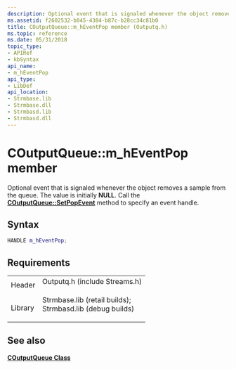 ```yaml
---
description: Optional event that is signaled whenever the object removes a sample from the queue. The value is initially NULL. Call the COutputQueue::SetPopEvent method to specify an event handle.
ms.assetid: f2602532-b045-4384-b87c-b28cc34c81b0
title: COutputQueue::m_hEventPop member (Outputq.h)
ms.topic: reference
ms.date: 05/31/2018
topic_type: 
- APIRef
- kbSyntax
api_name: 
- m_hEventPop
api_type: 
- LibDef
api_location: 
- Strmbase.lib
- Strmbase.dll
- Strmbasd.lib
- Strmbasd.dll
---
```


# COutputQueue::m\_hEventPop member

Optional event that is signaled whenever the object removes a sample from the queue. The value is initially **NULL**. Call the [**COutputQueue::SetPopEvent**](coutputqueue-setpopevent.md) method to specify an event handle.

## Syntax


```C++
HANDLE m_hEventPop;
```



## Requirements



|                    |                                                                                                                                                                                            |
|--------------------|--------------------------------------------------------------------------------------------------------------------------------------------------------------------------------------------|
| Header<br/>  | <dl> <dt>Outputq.h (include Streams.h)</dt> </dl>                                                                                   |
| Library<br/> | <dl> <dt>Strmbase.lib (retail builds); </dt> <dt>Strmbasd.lib (debug builds)</dt> </dl> |



## See also

<dl> <dt>

[**COutputQueue Class**](coutputqueue.md)
</dt> </dl>

 

 




